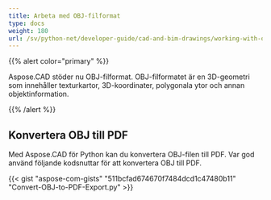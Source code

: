 ```yaml
---
title: Arbeta med OBJ-filformat
type: docs
weight: 180
url: /sv/python-net/developer-guide/cad-and-bim-drawings/working-with-obj-file-format/
---
```


{{% alert color="primary" %}}

Aspose.CAD stöder nu OBJ-filformat. OBJ-filformatet är en 3D-geometri som innehåller texturkartor, 3D-koordinater, polygonala ytor och annan objektinformation.

{{% /alert %}}

## **Konvertera OBJ till PDF**

Med Aspose.CAD för Python kan du konvertera OBJ-filen till PDF. Var god använd följande kodsnuttar för att konvertera OBJ till PDF.

{{< gist "aspose-com-gists" "511bcfad674670f7484dcd1c47480b11" "Convert-OBJ-to-PDF-Export.py" >}}
